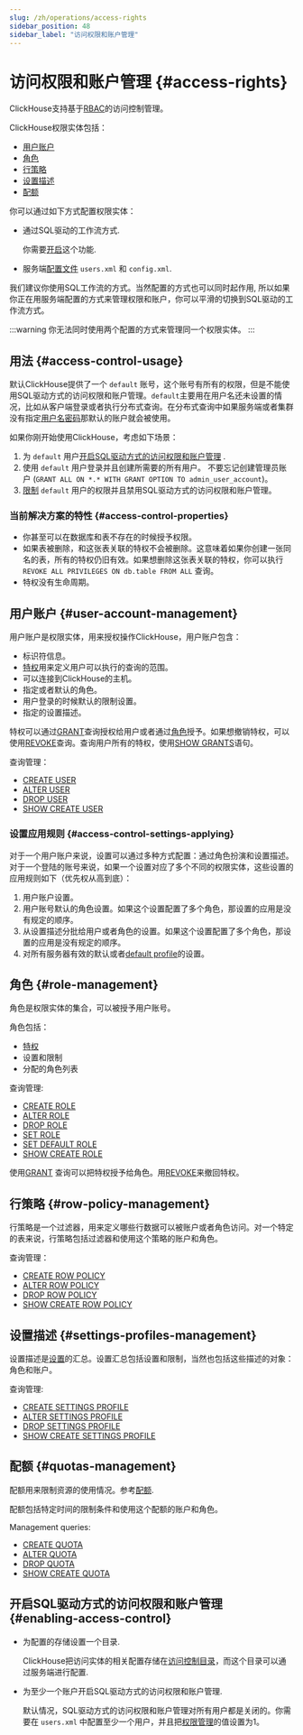 ```yaml
---
slug: /zh/operations/access-rights
sidebar_position: 48
sidebar_label: "访问权限和账户管理"
---
```


# 访问权限和账户管理 {#access-rights}
ClickHouse支持基于[RBAC](https://en.wikipedia.org/wiki/Role-based_access_control)的访问控制管理。

ClickHouse权限实体包括：
- [用户账户](#user-account-management)
- [角色](#role-management)
- [行策略](#row-policy-management)
- [设置描述](#settings-profiles-management)
- [配额](#quotas-management)

你可以通过如下方式配置权限实体：

- 通过SQL驱动的工作流方式.

    你需要[开启](#enabling-access-control)这个功能.

- 服务端[配置文件](configuration-files.md) `users.xml` 和 `config.xml`.

我们建议你使用SQL工作流的方式。当然配置的方式也可以同时起作用, 所以如果你正在用服务端配置的方式来管理权限和账户，你可以平滑的切换到SQL驱动的工作流方式。

:::warning
你无法同时使用两个配置的方式来管理同一个权限实体。
:::

## 用法 {#access-control-usage}

默认ClickHouse提供了一个 `default` 账号，这个账号有所有的权限，但是不能使用SQL驱动方式的访问权限和账户管理。`default`主要用在用户名还未设置的情况，比如从客户端登录或者执行分布式查询。在分布式查询中如果服务端或者集群没有指定[用户名密码](../engines/table-engines/special/distributed.md)那默认的账户就会被使用。

如果你刚开始使用ClickHouse，考虑如下场景：

1. 为 `default` 用户[开启SQL驱动方式的访问权限和账户管理](#enabling-access-control) .
2. 使用 `default` 用户登录并且创建所需要的所有用户。 不要忘记创建管理员账户 (`GRANT ALL ON *.* WITH GRANT OPTION TO admin_user_account`)。
3. [限制](/operations/settings/permissions-for-queries) `default` 用户的权限并且禁用SQL驱动方式的访问权限和账户管理。

### 当前解决方案的特性 {#access-control-properties}

- 你甚至可以在数据库和表不存在的时候授予权限。
- 如果表被删除，和这张表关联的特权不会被删除。这意味着如果你创建一张同名的表，所有的特权仍旧有效。如果想删除这张表关联的特权，你可以执行 `REVOKE ALL PRIVILEGES ON db.table FROM ALL`  查询。
- 特权没有生命周期。

## 用户账户 {#user-account-management}

用户账户是权限实体，用来授权操作ClickHouse，用户账户包含：

- 标识符信息。
- [特权](../sql-reference/statements/grant.md#grant-privileges)用来定义用户可以执行的查询的范围。
- 可以连接到ClickHouse的主机。
- 指定或者默认的角色。
- 用户登录的时候默认的限制设置。
- 指定的设置描述。

特权可以通过[GRANT](../sql-reference/statements/grant.md)查询授权给用户或者通过[角色](#role-management)授予。如果想撤销特权，可以使用[REVOKE](../sql-reference/statements/revoke.md)查询。查询用户所有的特权，使用[SHOW GRANTS](/sql-reference/statements/show#show-grants)语句。

查询管理：

- [CREATE USER](../sql-reference/statements/create.md#create-user-statement)
- [ALTER USER](../sql-reference/statements/alter.md#alter-user-statement)
- [DROP USER](../sql-reference/statements/misc.md#drop-user-statement)
- [SHOW CREATE USER](/sql-reference/statements/show#show-create-user)

### 设置应用规则 {#access-control-settings-applying}

对于一个用户账户来说，设置可以通过多种方式配置：通过角色扮演和设置描述。对于一个登陆的账号来说，如果一个设置对应了多个不同的权限实体，这些设置的应用规则如下（优先权从高到底）：

1. 用户账户设置。
2. 用户账号默认的角色设置。如果这个设置配置了多个角色，那设置的应用是没有规定的顺序。
3. 从设置描述分批给用户或者角色的设置。如果这个设置配置了多个角色，那设置的应用是没有规定的顺序。
4. 对所有服务器有效的默认或者[default profile](server-configuration-parameters/settings.md#default-profile)的设置。


## 角色 {#role-management}

角色是权限实体的集合，可以被授予用户账号。

角色包括：

- [特权](../sql-reference/statements/grant.md#grant-privileges)
- 设置和限制
- 分配的角色列表

查询管理:

- [CREATE ROLE](../sql-reference/statements/create.md#create-role-statement)
- [ALTER ROLE](../sql-reference/statements/alter.md#alter-role-statement)
- [DROP ROLE](../sql-reference/statements/misc.md#drop-role-statement)
- [SET ROLE](../sql-reference/statements/misc.md#set-role-statement)
- [SET DEFAULT ROLE](../sql-reference/statements/misc.md#set-default-role-statement)
- [SHOW CREATE ROLE](../sql-reference/statements/show.md#show-create-role-statement)

使用[GRANT](../sql-reference/statements/grant.md) 查询可以把特权授予给角色。用[REVOKE](../sql-reference/statements/revoke.md)来撤回特权。

## 行策略 {#row-policy-management}

行策略是一个过滤器，用来定义哪些行数据可以被账户或者角色访问。对一个特定的表来说，行策略包括过滤器和使用这个策略的账户和角色。

查询管理：

- [CREATE ROW POLICY](../sql-reference/statements/create.md#create-row-policy-statement)
- [ALTER ROW POLICY](../sql-reference/statements/alter.md#alter-row-policy-statement)
- [DROP ROW POLICY](../sql-reference/statements/misc.md#drop-row-policy-statement)
- [SHOW CREATE ROW POLICY](../sql-reference/statements/show.md#show-create-row-policy-statement)


## 设置描述 {#settings-profiles-management}

设置描述是[设置](settings/index.md)的汇总。设置汇总包括设置和限制，当然也包括这些描述的对象：角色和账户。

查询管理:

- [CREATE SETTINGS PROFILE](../sql-reference/statements/create.md#create-settings-profile-statement)
- [ALTER SETTINGS PROFILE](../sql-reference/statements/alter.md#alter-settings-profile-statement)
- [DROP SETTINGS PROFILE](../sql-reference/statements/misc.md#drop-settings-profile-statement)
- [SHOW CREATE SETTINGS PROFILE](../sql-reference/statements/show.md#show-create-settings-profile-statement)


## 配额 {#quotas-management}

配额用来限制资源的使用情况。参考[配额](quotas.md).

配额包括特定时间的限制条件和使用这个配额的账户和角色。

Management queries:

- [CREATE QUOTA](../sql-reference/statements/create.md#create-quota-statement)
- [ALTER QUOTA](../sql-reference/statements/alter.md#alter-quota-statement)
- [DROP QUOTA](../sql-reference/statements/misc.md#drop-quota-statement)
- [SHOW CREATE QUOTA](../sql-reference/statements/show.md#show-create-quota-statement)


## 开启SQL驱动方式的访问权限和账户管理 {#enabling-access-control}

- 为配置的存储设置一个目录.

    ClickHouse把访问实体的相关配置存储在[访问控制目录](server-configuration-parameters/settings.md#access_control_path)，而这个目录可以通过服务端进行配置.

- 为至少一个账户开启SQL驱动方式的访问权限和账户管理.

     默认情况，SQL驱动方式的访问权限和账户管理对所有用户都是关闭的。你需要在 `users.xml` 中配置至少一个用户，并且把[权限管理](settings/settings-users.md#access_management-user-setting)的值设置为1。
